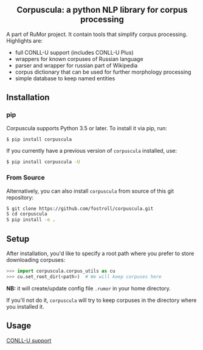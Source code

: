 <h2 align="center">Corpuscula: a python NLP library for corpus processing</h2>

A part of RuMor project. It contain tools that simplify corpus processing.
Highlights are:

* full CONLL-U support (includes CONLL-U Plus)
* wrappers for known corpuses of Russian language
* parser and wrapper for russian part of Wikipedia
* corpus dictionary that can be used for further morphology processing
* simple database to keep named entities

## Installation

### pip

Corpuscula supports Python 3.5 or later. To install it via pip, run:
```sh
$ pip install corpuscula
```

If you currently have a previous version of `corpuscula` installed, use:
```sh
$ pip install corpuscula -U
```

### From Source

Alternatively, you can also install `corpuscula` from source of this git
repository:
```sh
S git clone https://github.com/fostroll/corpuscula.git
S cd corpuscula
S pip install -e .
```

## Setup

After installation, you'd like to specify a root path where you prefer to store
downloading corpuses:
```python
>>> import corpuscula.corpus_utils as cu
>>> cu.set_root_dir(<path>)  # We will keep corpuses here
```
**NB:** it will create/update config file `.rumor` in your home directory.

If you'll not do it, `corpuscula` will try to keep corpuses in the directory
where you installed it.

## Usage

[CONLL-U support](https://github.com/fostroll/corpuscula/blob/master/doc/TUTORIAL_CONLLU.md)
